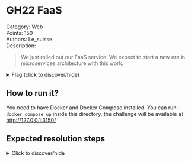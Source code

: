 # GH22 FaaS
Category: Web  
Points: 150  
Authors: Le_suisse  
Description:
> We just rolled out our FaaS service. We expect to start a new era in microservices architecture with this work.

<details>
    <summary>Flag (click to discover/hide)</summary>
    <p>GH22{broken_💩_restrictions}</p>
</details>

## How to run it?
You need to have Docker and Docker Compose installed.
You can run: ``docker compose up`` inside this directory, the challenge will
be available at http://127.0.0.1:3150/

## Expected resolution steps
<details>
    <summary>Click to discover/hide</summary>

    The endpoint `POST /compute_file` is a bit too permissive and allow to access more files than absolutely required.

    See the [possible_solution folder](./possible_solution) for code snippet showing how it was possible to find
    the flag and to read it.
</details>
